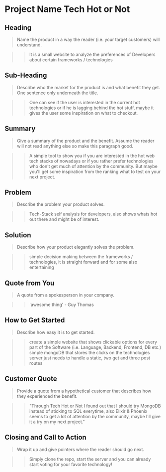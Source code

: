 # Project Name Tech Hot or Not

<!-- 
> This material was originally posted [here](http://www.quora.com/What-is-Amazons-approach-to-product-development-and-product-management). It is reproduced here for posterities sake.

There is an approach called "working backwards" that is widely used at Amazon. They work backwards from the customer, rather than starting with an idea for a product and trying to bolt customers onto it. While working backwards can be applied to any specific product decision, using this approach is especially important when developing new products or features.

For new initiatives a product manager typically starts by writing an internal press release announcing the finished product. The target audience for the press release is the new/updated product's customers, which can be retail customers or internal users of a tool or technology. Internal press releases are centered around the customer problem, how current solutions (internal or external) fail, and how the new product will blow away existing solutions.

If the benefits listed don't sound very interesting or exciting to customers, then perhaps they're not (and shouldn't be built). Instead, the product manager should keep iterating on the press release until they've come up with benefits that actually sound like benefits. Iterating on a press release is a lot less expensive than iterating on the product itself (and quicker!).

If the press release is more than a page and a half, it is probably too long. Keep it simple. 3-4 sentences for most paragraphs. Cut out the fat. Don't make it into a spec. You can accompany the press release with a FAQ that answers all of the other business or execution questions so the press release can stay focused on what the customer gets. My rule of thumb is that if the press release is hard to write, then the product is probably going to suck. Keep working at it until the outline for each paragraph flows. 

Oh, and I also like to write press-releases in what I call "Oprah-speak" for mainstream consumer products. Imagine you're sitting on Oprah's couch and have just explained the product to her, and then you listen as she explains it to her audience. That's "Oprah-speak", not "Geek-speak".

Once the project moves into development, the press release can be used as a touchstone; a guiding light. The product team can ask themselves, "Are we building what is in the press release?" If they find they're spending time building things that aren't in the press release (overbuilding), they need to ask themselves why. This keeps product development focused on achieving the customer benefits and not building extraneous stuff that takes longer to build, takes resources to maintain, and doesn't provide real customer benefit (at least not enough to warrant inclusion in the press release).
 -->
 
## Heading ##
  > Name the product in a way the reader (i.e. your target customers) will understand.

  >> It is a small website to analyze the preferences of Developers about certain frameworks / technologies


## Sub-Heading ##
  > Describe who the market for the product is and what benefit they get. One sentence only underneath the title.

  >> One can see if the user is interested in the current hot technologies or if he is
  >> lagging behind the hot stuff, maybe it gives the user some inspiration on what to checkout.

## Summary ##
  > Give a summary of the product and the benefit. Assume the reader will not read anything else so make this paragraph good.

  >> A simple tool to show you if you are interested in the hot web tech stacks of nowadays or if you rather prefer technologies
  >> who don't get much of attention by the community. But maybe you'll get some inspiration from the ranking what to test on 
  >> your next project.

## Problem ##
  > Describe the problem your product solves.

  >> Tech-Stack self analysis for developers, also shows whats hot out there and might be of interest.

## Solution ##
  > Describe how your product elegantly solves the problem.

  >> simple decision making between the frameworks / technologies, it is straight forward and for some also entertaining

## Quote from You ##
  > A quote from a spokesperson in your company.

  >> 'awesome thing' - Guy Thomas

## How to Get Started ##
  > Describe how easy it is to get started.

  >> create a simple website that shows clickable options for every part of the Software (i.e. Language, Backend, Frontend, DB etc.)
  >> simple mongoDB that stores the clicks on the technologies
  >> server just needs to handle a static, two get and three post routes

## Customer Quote ##
  > Provide a quote from a hypothetical customer that describes how they experienced the benefit.

  >> "Through Tech Hot or Not I found out that I should try MongoDB instead of sticking to SQL everytime, also Elixir & Phoenix seems
  >> to get a lot of attention by the community, maybe I'll give it a try on my next project."

## Closing and Call to Action ##
  > Wrap it up and give pointers where the reader should go next.

  >> Simply clone the repo, start the server and you can already start voting for your favorite technology!
